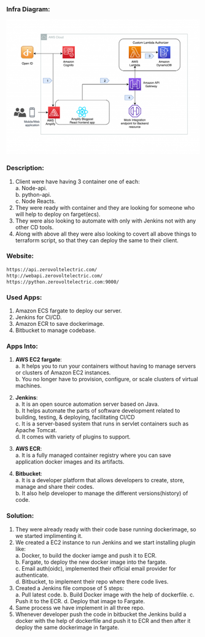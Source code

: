 ### Infra Diagram:
![Screenshot](arch.png)

### Description:
1. Client were have having 3 container one of each:<br/>
    a. Node-api.<br/>
    b. python-api.<br/>
    c. Node Reacts.<br/>
2. They were ready with container and they are looking for someone who will help to deploy on farget(ecs).
3. They were also looking to automate with only with Jenkins not with any other CD tools.
4. Along with above all they were also looking to covert all above things to terraform script, so that they can deploy the same to their client.

### Website: 
``````
https://api.zerovoltelectric.com/
http://webapi.zerovoltelectric.com/
https://python.zerovoltelectric.com:9000/
``````

### Used Apps:
1. Amazon ECS fargate to deploy our server.
2. Jenkins for CI/CD.
3. Amazon ECR to save dockerimage.
4. Bitbucket to manage codebase.

### Apps Into:
1. **AWS EC2 fargate**:<br/>
                    a. It helps you to run your containers without having to manage servers or clusters of Amazon EC2 instances. <br/>
                    b. You no longer have to provision, configure, or scale clusters of virtual machines.

2. **Jenkins**:<br/>
                     a. It is an open source automation server based on Java. <br/>
                     b. It helps automate the parts of software development related to building, testing, & deploying, facilitating CI/CD <br/>
                     c. It is a server-based system that runs in servlet containers such as Apache Tomcat. <br/>
                     d. It comes with variety of plugins to support.

3. **AWS ECR**:<br/>
            a. It is a fully managed container registry where you can save application docker images and its artifacts.

4. **Bitbucket**:<br/>
            a. It is a developer platform that allows developers to create, store, manage and share their codes. <br/>
            b. It also help developer to manage the different versions(history) of code.

### Solution:
1. They were already ready with their code base running dockerimage, so we started implimenting it.
2. We created a EC2 instance to run Jenkins and we start installing plugin like: <br/>
    a. Docker, to build the docker iamge and push it to ECR. <br/>
    b. Fargate, to deploy the new docker image into the fargate. <br/>
    c. Email auth(oidc), implemented their official email provider for authenticate. <br/>
    d. Bitbucket, to implement their repo where there code lives.
2. Created a Jenkins file compose of 5 steps:<br/>
    a. Pull latest code.
    b. Build Docker image with the help of dockerfile.
    c. Push it to the ECR.
    d. Deploy that image to Fargate.
3. Same process we have implement in all three repo.
4. Whenever developer push the code in bitbucket the Jenkins build a docker with the help of dockerfile and push it to ECR and then after it deploy the same dockerimage in fargate.
